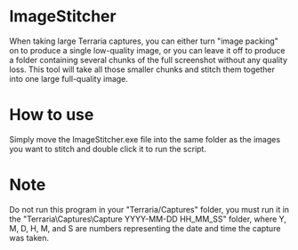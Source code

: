 # ImageStitcher
When taking large Terraria captures, you can either turn "image packing" on to produce a single low-quality image, or you can leave it off to produce a folder containing several chunks of the full screenshot without any quality loss. This tool will take all those smaller chunks and stitch them together into one large full-quality image.
# How to use
Simply move the ImageStitcher.exe file into the same folder as the images you want to stitch and double click it to run the script.
# Note
Do not run this program in your "Terraria/Captures" folder, you must run it in the "Terraria\Captures\Capture YYYY-MM-DD HH_MM_SS" folder, where Y, M, D, H, M, and S are numbers representing the date and time the capture was taken.
